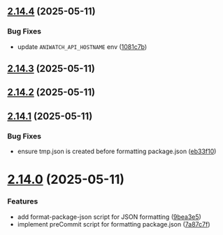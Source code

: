 ## [2.14.4](https://github.com/ghoshRitesh12/aniwatch-api/compare/v2.14.3...v2.14.4) (2025-05-11)


### Bug Fixes

* update `ANIWATCH_API_HOSTNAME` env ([1081c7b](https://github.com/ghoshRitesh12/aniwatch-api/commit/1081c7b7bb7305ab5440301ecba8728fe88af90b))



## [2.14.3](https://github.com/ghoshRitesh12/aniwatch-api/compare/v2.14.2...v2.14.3) (2025-05-11)



## [2.14.2](https://github.com/ghoshRitesh12/aniwatch-api/compare/v2.14.1...v2.14.2) (2025-05-11)



## [2.14.1](https://github.com/ghoshRitesh12/aniwatch-api/compare/v2.14.0...v2.14.1) (2025-05-11)


### Bug Fixes

* ensure tmp.json is created before formatting package.json ([eb33f10](https://github.com/ghoshRitesh12/aniwatch-api/commit/eb33f10478e2fc27c3821e589793b80de3a1617b))



# [2.14.0](https://github.com/ghoshRitesh12/aniwatch-api/compare/v2.13.12...v2.14.0) (2025-05-11)


### Features

* add format-package-json script for JSON formatting ([9bea3e5](https://github.com/ghoshRitesh12/aniwatch-api/commit/9bea3e51ca2fbab6515272735564ca34f19d2b59))
* implement preCommit script for formatting package.json ([7a87c7f](https://github.com/ghoshRitesh12/aniwatch-api/commit/7a87c7fa325b03df0e4e4924bad9eb17e3db3d12))



